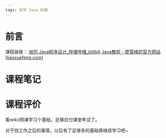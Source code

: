 ```yaml
---
tags: 自学 Java 后端
---
```

# 前言
 
课程链接：
[翁恺 Java程序设计_哔哩哔哩_bilibili](https://www.bilibili.com/video/BV1DJ411B7cG?spm_id_from=333.999.0.0&vd_source=f6d522f28072721da0e962ed83629041)
[Java教程 - 廖雪峰的官方网站 (liaoxuefeng.com)](https://www.liaoxuefeng.com/wiki/1252599548343744)

# 课程笔记


# 课程评价

看wiki/网课学习个基础，足够应付课堂考试了。

对于找工作之后的事情，以后有了足够多的基础再继续学习吧~
